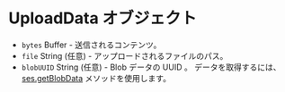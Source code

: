 # UploadData オブジェクト

* `bytes` Buffer - 送信されるコンテンツ。
* `file` String (任意) - アップロードされるファイルのパス。
* `blobUUID` String (任意) - Blob データの UUID 。 データを取得するには、[ses.getBlobData](../session.md#sesgetblobdataidentifier) メソッドを使用します。
